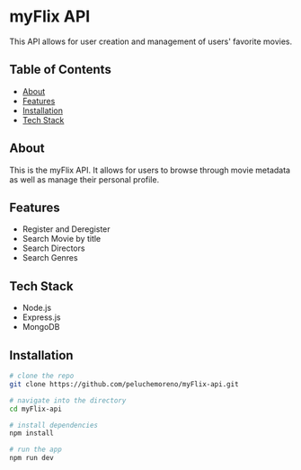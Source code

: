 # myFlix API

This API allows for user creation and management of users' favorite movies.

## Table of Contents

- [About](#about)
- [Features](#features)
- [Installation](#installation)
- [Tech Stack](#tech-stack)

## About

This is the myFlix API. It allows for users to browse through movie metadata as well as manage their personal profile.

## Features

- Register and Deregister
- Search Movie by title
- Search Directors
- Search Genres

## Tech Stack

- Node.js
- Express.js
- MongoDB

## Installation

```bash
# clone the repo
git clone https://github.com/peluchemoreno/myFlix-api.git

# navigate into the directory
cd myFlix-api

# install dependencies
npm install

# run the app
npm run dev

```
